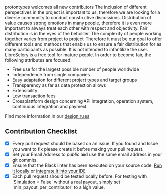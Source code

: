 protontypes welcomes all new contributors The inclusion of different perspectives in the project is important to us, therefore we are looking for a diverse community to conduct constructive discussions. Distribution of value causes strong emotions in many people, therefore it is even more important to always treat each other with respect and objectivity. Fair distribution is in the eyes of the beholder. The complexity of people working together varies from project to project. Therefore it must be our goal to offer different tools and methods that enable us to ensure a fair distribution for as many participants as possible. It is not intended to infantilize the user. LibreSelery is a free tool for mature people. In order to become fair, the following attributes are focused:

* Free use for the largest possible number of people worldwide
* Independence from single companies
* Easy adaptation for different project types and target groups
* Transparency as far as data protection allows
* Extensibility 
* Low transaction fees
* Crossplattform design concerning API integration, operation system, continuous integration and payment.

Find more information in our [design rules](Design-Rules) 

## Contribution Checklist
- [x] Every pull request should be based on an issue. If you found and Issue you want to fix please create it before making your pull request. 
- [x] Set your Email Address to _public_ and use the same email address in your git commits. 
- [x] Ensure that the Black linter has been executed on your source code. [Run it locally](https://black.readthedocs.io/en/stable/installation_and_usage.html#usage) or [integrate it into your IDE](https://black.readthedocs.io/en/stable/editor_integration.html).
- [x] Each pull request should be tested locally before.  For testing with 'Simulation = False' without a real payout, simply set 'min_payout_per_contributor' to a high value. 
